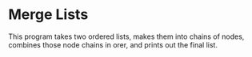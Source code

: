 # Merge Lists

This program takes two ordered lists, makes them into chains of nodes, combines those node chains in orer, and prints out the final list.